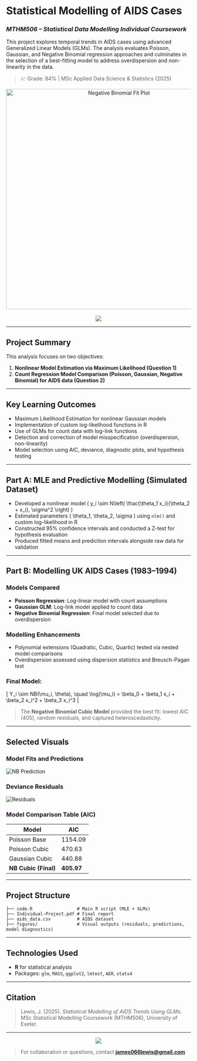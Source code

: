 # Statistical Modelling of AIDS Cases
### *MTHM506 – Statistical Data Modelling Individual Coursework*

This project explores temporal trends in AIDS cases using advanced Generalized Linear Models (GLMs). The analysis evaluates Poisson, Gaussian, and Negative Binomial regression approaches and culminates in the selection of a best-fitting model to address overdispersion and non-linearity in the data.

> 📈 Grade: 84% | MSc Applied Data Science & Statistics (2025)

<p align="center">
  <img src="./figures/nb_fit_plot.png" alt="Negative Binomial Fit Plot" width="600"/>
  <br><br>
  <a href="./Individual-Project.pdf">
    <img src="https://img.shields.io/badge/View%20Full%20Report-PDF-blue?style=for-the-badge"/>
  </a>
</p>

---

## Project Summary

This analysis focuses on two objectives:
1. **Nonlinear Model Estimation via Maximum Likelihood (Question 1)**
2. **Count Regression Model Comparison (Poisson, Gaussian, Negative Binomial) for AIDS data (Question 2)**

---

## Key Learning Outcomes
- Maximum Likelihood Estimation for nonlinear Gaussian models
- Implementation of custom log-likelihood functions in R
- Use of GLMs for count data with log-link functions
- Detection and correction of model misspecification (overdispersion, non-linearity)
- Model selection using AIC, deviance, diagnostic plots, and hypothesis testing

---

## Part A: MLE and Predictive Modelling (Simulated Dataset)

- Developed a nonlinear model \( y_i \sim N\left( \frac{\theta_1 x_i}{\theta_2 + x_i}, \sigma^2 \right) \)
- Estimated parameters \( \theta_1, \theta_2, \sigma \) using `nlm()` and custom log-likelihood in R
- Constructed 95% confidence intervals and conducted a Z-test for hypothesis evaluation
- Produced fitted means and prediction intervals alongside raw data for validation

---

## Part B: Modelling UK AIDS Cases (1983–1994)

### Models Compared
- **Poisson Regression**: Log-linear model with count assumptions
- **Gaussian GLM**: Log-link model applied to count data
- **Negative Binomial Regression**: Final model selected due to overdispersion

### Modelling Enhancements
- Polynomial extensions (Quadratic, Cubic, Quartic) tested via nested model comparisons
- Overdispersion assessed using dispersion statistics and Breusch-Pagan test

### Final Model:
\[ Y_i \sim NB(\mu_i, \theta), \quad \log(\mu_i) = \beta_0 + \beta_1 x_i + \beta_2 x_i^2 + \beta_3 x_i^3 \]

> The **Negative Binomial Cubic Model** provided the best fit: lowest AIC (405), random residuals, and captured heteroscedasticity.

---

## Selected Visuals

### Model Fits and Predictions
![NB Prediction](./figures/nb_fit_plot.png)

### Deviance Residuals
![Residuals](./figures/dev_resid_nb.png)

### Model Comparison Table (AIC)
| Model                  | AIC       |
|------------------------|-----------|
| Poisson Base           | 1154.09   |
| Poisson Cubic          | 470.63    |
| Gaussian Cubic         | 440.88    |
| **NB Cubic (Final)**   | **405.97**|

---

## Project Structure
```
├── code.R                 # Main R script (MLE + GLMs)
├── Individual-Project.pdf # Final report
├── aids_data.csv          # AIDS dataset
├── figures/               # Visual outputs (residuals, predictions, model diagnostics)
```

---

## Technologies Used
- **R** for statistical analysis
- Packages: `glm`, `MASS`, `ggplot2`, `lmtest`, `AER`, `stats4`

---

## Citation
> Lewis, J. (2025). *Statistical Modelling of AIDS Trends Using GLMs*. MSc Statistical Modelling Coursework (MTHM506), University of Exeter.

---

<p align="center">
  <img src="https://img.shields.io/badge/Best%20Model-Negative%20Binomial%20Cubic-green?style=for-the-badge"/>
</p>

> For collaboration or questions, contact **james066lewis@gmail.com**
